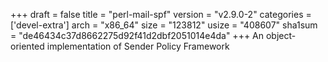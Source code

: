 +++
draft = false
title = "perl-mail-spf"
version = "v2.9.0-2"
categories = ['devel-extra']
arch = "x86_64"
size = "123812"
usize = "408607"
sha1sum = "de46434c37d8662275d92f41d2dbf2051014e4da"
+++
An object-oriented implementation of Sender Policy Framework